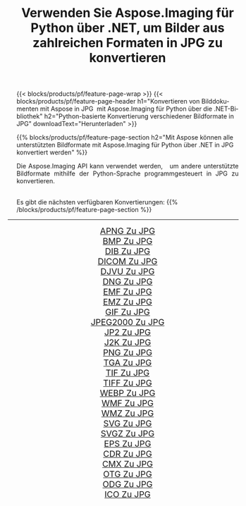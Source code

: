 ﻿---
title: Verwenden Sie Aspose.Imaging für Python über .NET, um Bilder aus zahlreichen Formaten in JPG zu konvertieren 
weight: 3920
url: /de/python-net/conversion/to/jpg/ 
lang: de
langdirlevel: 2
locales: zh-hans,ja,it,ru,de,es,fr,nl,id,lt,pl,pt,vi,tr,ko,zh-hant,ar,hi,th,sv,cs,uk,he
description: Sie können Aspose.Imaging für Python über die .NET-Bibliothek verwenden, um eine Vielzahl von Formaten in JPG zu konvertieren.
---

{{< blocks/products/pf/feature-page-wrap >}}
{{< blocks/products/pf/feature-page-header h1="Konvertieren von Bilddokumenten mit Aspose in JPG  mit Aspose.Imaging für Python über die .NET-Bibliothek" h2="Python-basierte Konvertierung verschiedener Bildformate in JPG" downloadText="Herunterladen" >}}


{{% blocks/products/pf/feature-page-section  h2="Mit Aspose können alle unterstützten Bildformate mit Aspose.Imaging für Python über .NET in JPG konvertiert werden" %}}
<p align=justify>Die Aspose.Imaging API kann verwendet werden,   um andere unterstützte Bildformate mithilfe der Python-Sprache programmgesteuert in JPG zu konvertieren.</p>
<br/>
Es gibt die nächsten verfügbaren Konvertierungen:
{{% /blocks/products/pf/feature-page-section %}}
<div class="container-fluid productfamilypage bg-gray">
    <div class="convertypes bg-gray agp-content section">
        <div class="container">
		<hr style="margin-left:-20px;"/>
		<div class="row other-converters" style="gap: 10px;font-size: 19px;text-align:center;">
		    <div class='col-md-2 other-converter remove-lp remove-rp'><a href="/imaging/de/python-net/conversion/apng-to-jpg/" style="padding:15px;">APNG Zu JPG</a></div>
<div class='col-md-2 other-converter remove-lp remove-rp'><a href="/imaging/de/python-net/conversion/bmp-to-jpg/" style="padding:15px;">BMP Zu JPG</a></div>
<div class='col-md-2 other-converter remove-lp remove-rp'><a href="/imaging/de/python-net/conversion/dib-to-jpg/" style="padding:15px;">DIB Zu JPG</a></div>
<div class='col-md-2 other-converter remove-lp remove-rp'><a href="/imaging/de/python-net/conversion/dicom-to-jpg/" style="padding:15px;">DICOM Zu JPG</a></div>
<div class='col-md-2 other-converter remove-lp remove-rp'><a href="/imaging/de/python-net/conversion/djvu-to-jpg/" style="padding:15px;">DJVU Zu JPG</a></div>
<div class='col-md-2 other-converter remove-lp remove-rp'><a href="/imaging/de/python-net/conversion/dng-to-jpg/" style="padding:15px;">DNG Zu JPG</a></div>
<div class='col-md-2 other-converter remove-lp remove-rp'><a href="/imaging/de/python-net/conversion/emf-to-jpg/" style="padding:15px;">EMF Zu JPG</a></div>
<div class='col-md-2 other-converter remove-lp remove-rp'><a href="/imaging/de/python-net/conversion/emz-to-jpg/" style="padding:15px;">EMZ Zu JPG</a></div>
<div class='col-md-2 other-converter remove-lp remove-rp'><a href="/imaging/de/python-net/conversion/gif-to-jpg/" style="padding:15px;">GIF Zu JPG</a></div>
<div class='col-md-2 other-converter remove-lp remove-rp'><a href="/imaging/de/python-net/conversion/jpeg2000-to-jpg/" style="padding:15px;">JPEG2000 Zu JPG</a></div>
<div class='col-md-2 other-converter remove-lp remove-rp'><a href="/imaging/de/python-net/conversion/jp2-to-jpg/" style="padding:15px;">JP2 Zu JPG</a></div>
<div class='col-md-2 other-converter remove-lp remove-rp'><a href="/imaging/de/python-net/conversion/j2k-to-jpg/" style="padding:15px;">J2K Zu JPG</a></div>
<div class='col-md-2 other-converter remove-lp remove-rp'><a href="/imaging/de/python-net/conversion/png-to-jpg/" style="padding:15px;">PNG Zu JPG</a></div>
<div class='col-md-2 other-converter remove-lp remove-rp'><a href="/imaging/de/python-net/conversion/tga-to-jpg/" style="padding:15px;">TGA Zu JPG</a></div>
<div class='col-md-2 other-converter remove-lp remove-rp'><a href="/imaging/de/python-net/conversion/tif-to-jpg/" style="padding:15px;">TIF Zu JPG</a></div>
<div class='col-md-2 other-converter remove-lp remove-rp'><a href="/imaging/de/python-net/conversion/tiff-to-jpg/" style="padding:15px;">TIFF Zu JPG</a></div>
<div class='col-md-2 other-converter remove-lp remove-rp'><a href="/imaging/de/python-net/conversion/webp-to-jpg/" style="padding:15px;">WEBP Zu JPG</a></div>
<div class='col-md-2 other-converter remove-lp remove-rp'><a href="/imaging/de/python-net/conversion/wmf-to-jpg/" style="padding:15px;">WMF Zu JPG</a></div>
<div class='col-md-2 other-converter remove-lp remove-rp'><a href="/imaging/de/python-net/conversion/wmz-to-jpg/" style="padding:15px;">WMZ Zu JPG</a></div>
<div class='col-md-2 other-converter remove-lp remove-rp'><a href="/imaging/de/python-net/conversion/svg-to-jpg/" style="padding:15px;">SVG Zu JPG</a></div>
<div class='col-md-2 other-converter remove-lp remove-rp'><a href="/imaging/de/python-net/conversion/svgz-to-jpg/" style="padding:15px;">SVGZ Zu JPG</a></div>
<div class='col-md-2 other-converter remove-lp remove-rp'><a href="/imaging/de/python-net/conversion/eps-to-jpg/" style="padding:15px;">EPS Zu JPG</a></div>
<div class='col-md-2 other-converter remove-lp remove-rp'><a href="/imaging/de/python-net/conversion/cdr-to-jpg/" style="padding:15px;">CDR Zu JPG</a></div>
<div class='col-md-2 other-converter remove-lp remove-rp'><a href="/imaging/de/python-net/conversion/cmx-to-jpg/" style="padding:15px;">CMX Zu JPG</a></div>
<div class='col-md-2 other-converter remove-lp remove-rp'><a href="/imaging/de/python-net/conversion/otg-to-jpg/" style="padding:15px;">OTG Zu JPG</a></div>
<div class='col-md-2 other-converter remove-lp remove-rp'><a href="/imaging/de/python-net/conversion/odg-to-jpg/" style="padding:15px;">ODG Zu JPG</a></div>
<div class='col-md-2 other-converter remove-lp remove-rp'><a href="/imaging/de/python-net/conversion/ico-to-jpg/" style="padding:15px;">ICO Zu JPG</a></div>
                </div>
        </div>
    </div>
</div>
<br/>

